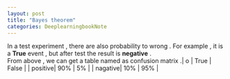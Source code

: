 ```yaml
---
layout: post
title: "Bayes theorem"
categories: DeeplearningbookNote
---
```


In a test experiment , there are also probability to wrong . For example , it is a **True** event , but after test the result is **negative** .  
From above , we can get a table named as confusion matrix .| o | True | False |
| positive| 90% | 5% |
| nagative| 10% | 95% |





